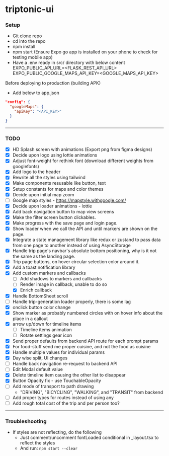 # triptonic-ui

### Setup

- Git clone repo
- cd into the repo
- npm install
- npm start
(Ensure Expo go app is installed on your phone to check for testing mobile app)
- Have a .env ready in src/ directory with below content
EXPO_PUBLIC_API_URL=<FLASK_REST_API_URL>
EXPO_PUBLIC_GOOGLE_MAPS_API_KEY=<GOOGLE_MAPS_API_KEY>

Before deploying to production (building APK)
- Add below to app.json
```json
"config": {
  "googleMaps": {
    "apiKey": "<API_KEY>"
  }
}
```

---

### TODO

- [x] HD Splash screen with animations (Export png from figma designs)
- [x] Decide upon logo using lottie animations
- [x] Adjust font-weight for rethink font (download different weights from googlefonts)
- [x] Add logo to the header
- [x] Rewrite all the styles using tailwind
- [x] Make components resusable like button, text
- [x] Setup constants for maps and color themes
- [x] Decide upon initial map zoom
- [ ] Google map styles - https://mapstyle.withgoogle.com/
- [x] Decide upon loader animations - lottie
- [x] Add back navigation button to map view screens
- [x] Make the filter screen button clickables.
- [x] Make progress with the save page and login page.
- [x] Show loader when we call the API and until markers are shown on the page.
- [x] Integrate a state management library like redux or zustand to pass data from one page to another instead of using AsyncStorage
- [x] Handle trip page's navbar's absolute bottom positioning, why is it not the same as the landing page.
- [x] Trip page buttons, on hover circular selection color around it.
- [x] Add a toast notification library
- [x] Add custom markers and callbacks
  - [ ] Add shadows to markers and callbacks
  - [ ] Render image in callback, unable to do so
  - [x] Enrich callback
- [x] Handle BottomSheet scroll
- [ ] Handle trip-generation loader properly, there is some lag
- [x] onclick button color change
- [x] Show marker as probably numbered circles with on hover info about the place in a callout
- [x] arrow up/down for timeline items
  - [ ] Timeline items animation
  - [ ] Rotate settings gear icon
- [x] Send proper defaults from backend API route for each prompt params
- [x] For food-stuff send me proper cuisine, and not the food as cuisine
- [x] Handle multiple values for individual params
- [x] Day wise split, UI changes
- [ ] Handle back navigation re-request to backend API
- [ ] Edit Modal default value 
- [x] Delete timeline item causing the other list to disappear
- [x] Button Opacity fix - use TouchableOpacity
- [ ] Add mode of transport to path drawing
  - "DRIVING", "BICYCLING", "WALKING", and "TRANSIT" from backend
- [ ] Add proper types for routes instead of using any
- [ ] Add rough total cost of the trip and per person too?
---

### Troubleshooting

- If styles are not reflecting, do the following
  - Just comment/uncomment fontLoaded conditional in _layout.tsx to reflect the styles
  - And run: `npm start --clear`
